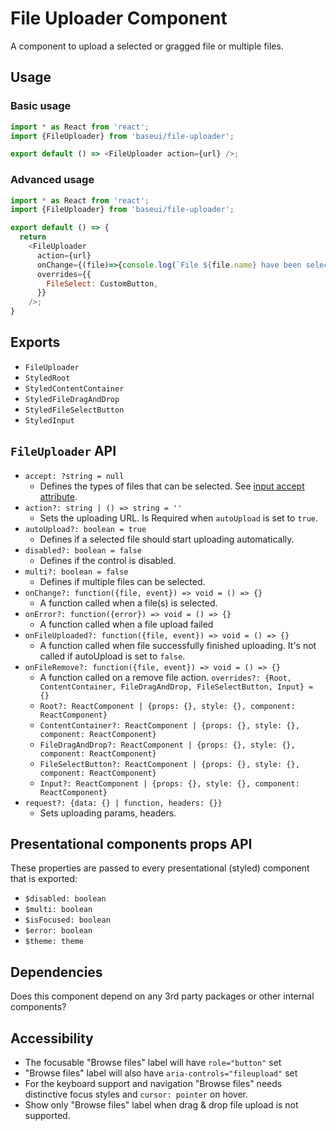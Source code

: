 # File Uploader Component

A component to upload a selected or gragged file or multiple files.

## Usage

### Basic usage

```javascript
import * as React from 'react';
import {FileUploader} from 'baseui/file-uploader';

export default () => <FileUploader action={url} />;
```

### Advanced usage

```javascript
import * as React from 'react';
import {FileUploader} from 'baseui/file-uploader';

export default () => {
  return
    <FileUploader
      action={url}
      onChange={(file)=>{console.log(`File ${file.name} have been selected`)}}
      overrides={{
        FileSelect: CustomButton,
      }}
    />;
}
```

## Exports

* `FileUploader`
* `StyledRoot`
* `StyledContentContainer`
* `StyledFileDragAndDrop`
* `StyledFileSelectButton`
* `StyledInput`

## `FileUploader` API

* `accept: ?string = null`
  * Defines the types of files that can be selected. See [input accept attribute](https://developer.mozilla.org/en-US/docs/Web/HTML/Element/input#attr-accept).
* `action?: string | () => string = ''`
  * Sets the uploading URL. Is Required when `autoUpload` is set to `true`.
* `autoUpload?: boolean = true`
  * Defines if a selected file should start uploading automatically.
* `disabled?: boolean = false`
  * Defines if the control is disabled.
* `multi?: boolean = false`
  * Defines if multiple files can be selected.
* `onChange?: function({file, event}) => void = () => {}`
  * A function called when a file(s) is selected.
* `onError?: function({error}) => void = () => {}`
   * A function called when a file upload failed
* `onFileUploaded?: function({file, event}) => void = () => {}`
  * A function called when file successfully finished uploading. It's not called if autoUpload is set to `false`.
* `onFileRemove?: function({file, event}) => void = () => {}`
  * A function called on a remove file action.
`overrides?: {Root, ContentContainer, FileDragAndDrop, FileSelectButton, Input} = {}`
  * `Root?: ReactComponent | {props: {}, style: {}, component: ReactComponent}`
  * `ContentContainer?: ReactComponent | {props: {}, style: {}, component: ReactComponent}`
  * `FileDragAndDrop?: ReactComponent | {props: {}, style: {}, component: ReactComponent}`
  * `FileSelectButton?: ReactComponent | {props: {}, style: {}, component: ReactComponent}`
  * `Input?: ReactComponent | {props: {}, style: {}, component: ReactComponent}`
* `request?: {data: {} | function, headers: {}}`
  * Sets uploading params, headers.

## Presentational components props API

These properties are passed to every presentational (styled) component that is exported:

* `$disabled: boolean`
* `$multi: boolean`
* `$isFocused: boolean`
* `$error: boolean`
* `$theme: theme`

## Dependencies

Does this component depend on any 3rd party packages or other internal components?

## Accessibility

* The focusable "Browse files" label will have `role="button"` set
* "Browse files" label will also have `aria-controls="fileupload"` set
* For the keyboard support and navigation "Browse files" needs distinctive focus styles and `cursor: pointer` on hover.
* Show only "Browse files" label when drag & drop file upload is not supported.
